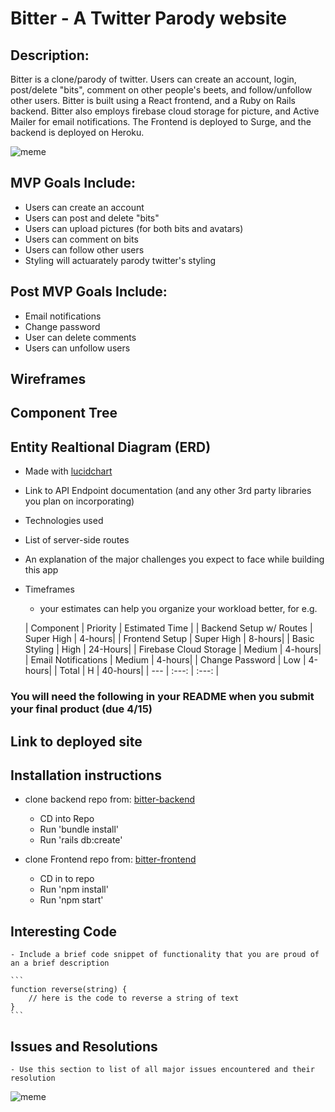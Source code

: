 # Bitter - A Twitter Parody website

## Description:
Bitter is a clone/parody of twitter.  Users can create an account, login, post/delete "bits", comment on other people's beets, and follow/unfollow other users. Bitter is built using a React frontend, and a Ruby on Rails backend.  Bitter also employs firebase cloud storage for picture, and Active Mailer for email notifications.  The Frontend is deployed to Surge, and the backend is deployed on Heroku.

![meme](https://media.giphy.com/media/k4ZItrTKDPnSU/giphy.gif)



## MVP Goals Include:
 - Users can create an account
 - Users can post and delete "bits"
 - Users can upload pictures (for both bits and avatars)
 - Users can comment on bits
 - Users can follow other users
 - Styling will actuarately parody twitter's styling
 
 ## Post MVP Goals Include:
 - Email notifications
 - Change password
 - User can delete comments
 - Users can unfollow users
 
 ## Wireframes
 
 
 ## Component Tree
 
 ## Entity Realtional Diagram (ERD)
	

- Made with [lucidchart](https://www.lucidchart.com/) 

 - Link to API Endpoint documentation (and any other 3rd party libraries you plan on incorporating)
 - Technologies used
 - List of server-side routes
 - An explanation of the major challenges you expect to face while building this app
 - Timeframes

	- your estimates can help you organize your workload better, for e.g.


	| Component | Priority | Estimated Time |
	| Backend Setup w/ Routes | Super High | 4-hours|
        | Frontend Setup | Super High | 8-hours|
        | Basic Styling | High | 24-Hours|
        | Firebase Cloud Storage | Medium | 4-hours|
        | Email Notifications | Medium | 4-hours|
        | Change Password | Low | 4-hours|
	| Total | H | 40-hours|
        | --- | :---: |  :---: |

### You will need the following in your README when you submit your final product (due 4/15)


## Link to deployed site


## Installation instructions
- clone backend repo from:  [bitter-backend](https://www.lucidchart.com/)
   - CD into Repo
   - Run 'bundle install'
   - Run 'rails db:create'
   
- clone Frontend repo from:  [bitter-frontend](https://www.lucidchart.com/)
   - CD in to repo
   - Run 'npm install'
   - Run 'npm start'

 ## Interesting Code 
	- Include a brief code snippet of functionality that you are proud of an a brief description  

	```
	function reverse(string) {
		// here is the code to reverse a string of text
	}
	```
  
 ## Issues and Resolutions
	- Use this section to list of all major issues encountered and their resolution

  ![meme](https://media.giphy.com/media/10ONuT5STdCiRy/giphy.gif)
